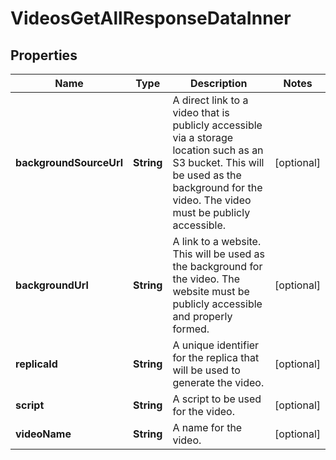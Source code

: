 

# VideosGetAllResponseDataInner


## Properties

| Name | Type | Description | Notes |
|------------ | ------------- | ------------- | -------------|
|**backgroundSourceUrl** | **String** | A direct link to a video that is publicly accessible via a storage location such as an S3 bucket. This will be used as the background for the video. The video must be publicly accessible. |  [optional] |
|**backgroundUrl** | **String** | A link to a website. This will be used as the background for the video. The website must be publicly accessible and properly formed. |  [optional] |
|**replicaId** | **String** | A unique identifier for the replica that will be used to generate the video. |  [optional] |
|**script** | **String** | A script to be used for the video. |  [optional] |
|**videoName** | **String** | A name for the video. |  [optional] |



